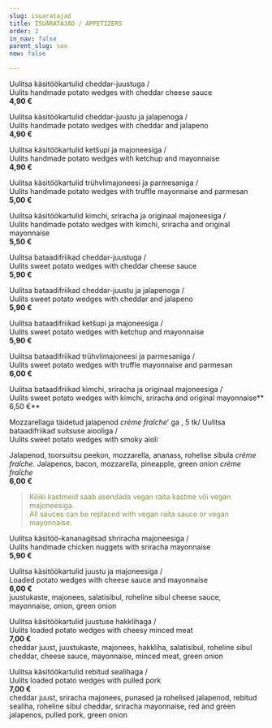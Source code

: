 ```yaml
---
slug: isuaratajad
title: ISUÄRATAJAD / APPETIZERS
order: 2
in_nav: false
parent_slug: soo
new: false

---
```

Uulitsa käsitöökartulid cheddar-juustuga /  
Uulits handmade potato wedges with cheddar cheese sauce  
**4,90 €**

<span class="spicy"></span>
Uulitsa käsitöökartulid cheddar-juustu ja jalapenoga /  
Uulits handmade potato wedges with cheddar and jalapeno  
**4,90 €**

Uulitsa käsitöökartulid ketšupi ja majoneesiga /  
Uulits handmade potato wedges with ketchup and mayonnaise  
**4,90 €**

Uulitsa käsitöökartulid trühvlimajoneesi ja parmesaniga /  
Uulits handmade potato wedges with truffle mayonnaise and parmesan  
**5,00 €**

Uulitsa käsitöökartulid kimchi, sriracha ja originaal majoneesiga /  
Uulits handmade potato wedges with kimchi, sriracha and original mayonnaise  
**5,50 €**

Uulitsa bataadifriikad cheddar-juustuga /  
Uulits sweet potato wedges with cheddar cheese sauce  
**5,90 €**

<span class="spicy"></span> Uulitsa bataadifriikad cheddar-juustu ja jalapenoga /  
Uulits sweet potato wedges with cheddar and jalapeno  
**5,90 €**

Uulitsa bataadifriikad ketšupi ja majoneesiga /  
Uulits sweet potato wedges with ketchup and mayonnaise  
**5,90 €**

Uulitsa bataadifriikad trühvlimajoneesi ja parmesaniga /  
Uulits sweet potato wedges with truffle mayonnaise and parmesan  
**6,00 €**

Uulitsa bataadifriikad kimchi, sriracha ja originaal majoneesiga /  
Uulits sweet potato wedges with kimchi, sriracha and original mayonnaise**  
6,50 €**

<span class="special"></span> <span class="spicy"></span>  Mozzarellaga täidetud jalapenod _crème fraîche_’ ga , 5 tk/ Uulitsa bataadifriikad suitsuse aiooliga /  
Uulits sweet potato wedges with smoky aioli

<span class="koostis">Jalapenod, toorsuitsu peekon, mozzarella, ananass, rohelise sibula _crème fraîche._ Jalapenos, bacon, mozzarella, pineapple, green onion _crème fraîche_  
**6,00 €**

> <span style="color: #839446;">Kõiki kastmeid saab asendada vegan raita kastme või vegan majoneesiga.  
> All sauces can be replaced with vegan raita sauce or vegan mayonnaise.</span>
>
> <span class="vege"></span><span class="vegan"></span>

<span class="special"></span> Uulitsa käsitöö-kananagitsad shriracha majoneesiga /  
Uulits handmade chicken nuggets with sriracha mayonnaise  
**5,90 €**

<span class="special"></span>
Uulitsa käsitöökartulid juustu ja majoneesiga /  
Loaded potato wedges with cheese sauce and mayonnaise  
**6,00 €**  
<span class="koostis">juustukaste, majonees, salatisibul, roheline sibul cheese sauce, mayonnaise, onion, green onion</span>

<span class="special"></span>
Uulitsa käsitöökartulid juustuse hakklihaga /  
Uulits loaded potato wedges with cheesy minced meat  
**7,00 €**  
<span class="koostis">cheddar juust, juustukaste, majonees, hakkliha, salatisibul, roheline sibul cheddar, cheese sauce, mayonnaise, minced meat, green onion</span>

<span class="special"></span>
<span class="spicy"></span>
Uulitsa käsitöökartulid rebitud sealihaga /  
Uulits loaded potato wedges with pulled pork  
**7,00 €**  
<span class="koostis">cheddar juust, sriracha majonees, punased ja rohelised jalapenod, rebitud sealiha, roheline sibul cheddar, sriracha mayonnaise, red and green jalapenos, pulled pork, green onion</span>
